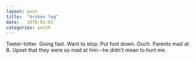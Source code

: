 ```yaml
---
layout: post
title:  "broken leg"
date:   1978-01-01
categories: youth
---
```

Teeter-totter. Going fast. Want to stop. Put foot down. Ouch. Parents mad at B. Upset that they were so mad at him--he didn't mean to hurt me.

